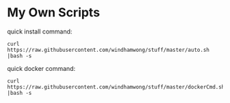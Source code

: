 # My Own Scripts

quick install command:

    curl https://raw.githubusercontent.com/windhamwong/stuff/master/auto.sh |bash -s

quick docker command:

    curl https://raw.githubusercontent.com/windhamwong/stuff/master/dockerCmd.sh |bash -s
